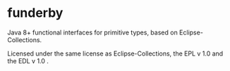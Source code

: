 # funderby

Java 8+ functional interfaces for primitive types, based on Eclipse-Collections.

Licensed under the same license as Eclipse-Collections, the EPL v 1.0 and the EDL v 1.0 .
